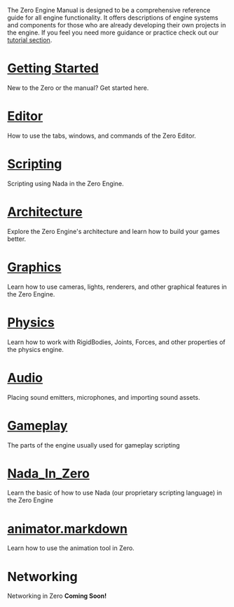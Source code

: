 The Zero Engine Manual is designed to be a comprehensive reference guide for all engine functionality. It offers descriptions of engine systems and components for those who are already developing their own projects in the engine. If you feel you need more guidance or practice check out our [tutorial section](https://github.com/zeroengineteam/ZeroDocs/blob/master/zero_editor_documentation/tutorials.markdown).

 # [Getting Started](https://github.com/zeroengineteam/ZeroDocs/blob/master/getting_started.markdown)
New to the Zero or the manual? Get started here. 

 # [Editor ](https://github.com/zeroengineteam/ZeroDocs/blob/master/zero_editor_documentation/zeromanual/editor.markdown)
How to use the tabs, windows, and commands of the Zero Editor.

 # [Scripting](https://github.com/zeroengineteam/ZeroDocs/blob/master/zero_editor_documentation/zeromanual/scripting.markdown)
Scripting using Nada in the Zero Engine.

 # [Architecture](https://github.com/zeroengineteam/ZeroDocs/blob/master/zero_editor_documentation/zeromanual/architecture.markdown)
Explore the Zero Engine's architecture and learn how to build your games better.

 # [Graphics](https://github.com/zeroengineteam/ZeroDocs/blob/master/zero_editor_documentation/zeromanual/graphics.markdown)
Learn how to use cameras, lights, renderers, and other graphical features in the Zero Engine.

 # [Physics](https://github.com/zeroengineteam/ZeroDocs/blob/master/zero_editor_documentation/zeromanual/physics.markdown)
Learn how to work with RigidBodies, Joints, Forces, and other properties of the physics engine.

 # [Audio](https://github.com/zeroengineteam/ZeroDocs/blob/master/zero_editor_documentation/zeromanual/audio.markdown)
Placing sound emitters, microphones, and importing sound assets.

 # [Gameplay](https://github.com/zeroengineteam/ZeroDocs/blob/master/zero_editor_documentation/zeromanual/gameplay.markdown)
The parts of the engine usually used for gameplay scripting

 # [Nada_In_Zero](https://github.com/zeroengineteam/ZeroDocs/blob/master/zero_editor_documentation/zeromanual/nada_in_zero.markdown)
Learn the basic of how to use Nada (our proprietary scripting language) in the Zero Engine

 # [animator.markdown](https://github.com/zeroengineteam/ZeroDocs/blob/master/zero_editor_documentation/zeromanual/animator.markdown)
Learn how to use the animation tool in Zero.

 # Networking
Networking in Zero **Coming Soon!**
 

 
